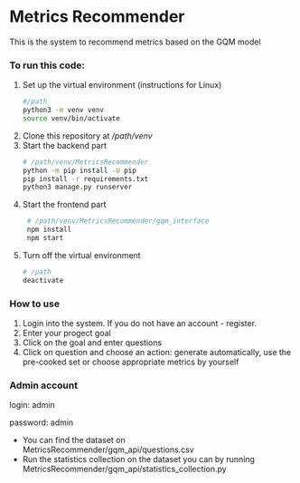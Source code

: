 # Metrics Recommender
This is the system to recommend metrics based on the GQM model

### To run this code:

1. Set up the virtual environment (instructions for Linux)
    ```bash
    #/path
    python3 -m venv venv
    source venv/bin/activate
    ```
2. Clone this repository at */path/venv*
3. Start the backend part
    ```bash
    # /path/venv/MetricsRecommender
    python -m pip install -U pip      
    pip install -r requirements.txt
    python3 manage.py runserver
    ```
4. Start the frontend part
   ```bash
    # /path/venv/MetricsRecommender/gqm_interface
    npm install
    npm start
   ```
5. Turn off the virtual environment
    ```bash
    # /path
    deactivate
   ``` 
   
### How to use
1) Login into the system. If you do not have an account - register.
2) Enter your progect goal
3) Click on the goal and enter questions
4) Click on question and choose an action: generate automatically, use the pre-cooked set or choose appropriate metrics by yourself

### Admin account

login: admin

password: admin

- You can find the dataset on MetricsRecommender/gqm_api/questions.csv
- Run the statistics collection on the dataset you can by running MetricsRecommender/gqm_api/statistics_collection.py
